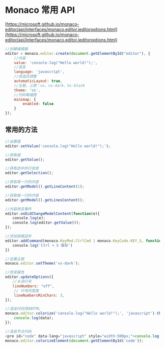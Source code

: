 # Monaco 常用 API

[https://microsoft.github.io/monaco-editor/api/interfaces/monaco.editor.ieditoroptions.html](https://microsoft.github.io/monaco-editor/api/interfaces/monaco.editor.ieditoroptions.html)

```javascript
//创建编辑器
editor = monaco.editor.create(document.getElementById("editor"), {
    //内容
    value: 'console.log("Hello world!");',
    //语言
    language: 'javascript',
    //自适应调整
    automaticLayout: true,
    //主题，三款：vs、vs-dark、hc-black
    theme: 'vs',
    //代码略缩图
    minimap: {
        enabled: false
    }
});
```

## 常用的方法

```javascript
//设置值
editor.setValue('console.log("Hello world!");');

//获取值
editor.getValue();

//获取选中的行信息
editor.getSelection();

//获取某一行的内容
editor.getModel().getLineContent(1);

//获取每一行的内容
editor.getModel().getLinesContent();

//内容改变事件
editor.onDidChangeModelContent(function(e){
　　console.log(e);
　　console.log(editor.getValue());
});

//添加按键监听
editor.addCommand(monaco.KeyMod.CtrlCmd | monaco.KeyCode.KEY_S, function () {
　　console.log('Ctrl + S 保存')
})

//设置主题
monaco.editor.setTheme('vs-dark');

//改变属性
editor.updateOptions({
　　//关闭行号
　　lineNumbers: "off",
    // 行号的宽度
    lineNumbersMinChars: 3,
});

//渲染代码得到HTML
monaco.editor.colorize('console.log("Hello world!");', 'javascript').then(function (data) {
    console.log(data);
});

//渲染节点代码
<pre id="code" data-lang="javascript" style="width:500px;">console.log("Hello world!");</pre>
monaco.editor.colorizeElement(document.getElementById('code'));
```
